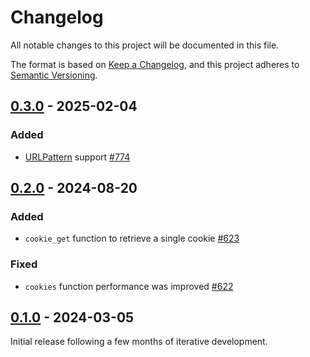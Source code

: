 # Changelog

All notable changes to this project will be documented in this file.

The format is based on [Keep a Changelog](https://keepachangelog.com/en/1.0.0/), and this project adheres
to [Semantic Versioning](https://semver.org/spec/v2.0.0.html).

## [0.3.0] - 2025-02-04

### Added

* [URLPattern](https://urlpattern.spec.whatwg.org/) support [#774](https://github.com/omnigres/omnigres/pull/774])

## [0.2.0] - 2024-08-20

### Added

* `cookie_get` function to retrieve a single cookie [#623](https://github.com/omnigres/omnigres/pull/623])

### Fixed

* `cookies` function performance was improved [#622](https://github.com/omnigres/omnigres/pull/622])

## [0.1.0] - 2024-03-05

Initial release following a few months of iterative development.

[Unreleased]: https://github.com/omnigres/omnigres/commits/next/omni_httpd

[0.1.0]: [https://github.com/omnigres/omnigres/pull/511]

[0.2.0]: [https://github.com/omnigres/omnigres/pull/621]

[0.3.0]: [https://github.com/omnigres/omnigres/pull/773]
